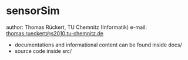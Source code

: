 sensorSim
=========

author: Thomas Rückert, TU Chemnitz (Informatik)
e-mail: thomas.rueckert@s2010.tu-chemnitz.de

* documentations and informational content can be found inside docs/
* source code inside src/

